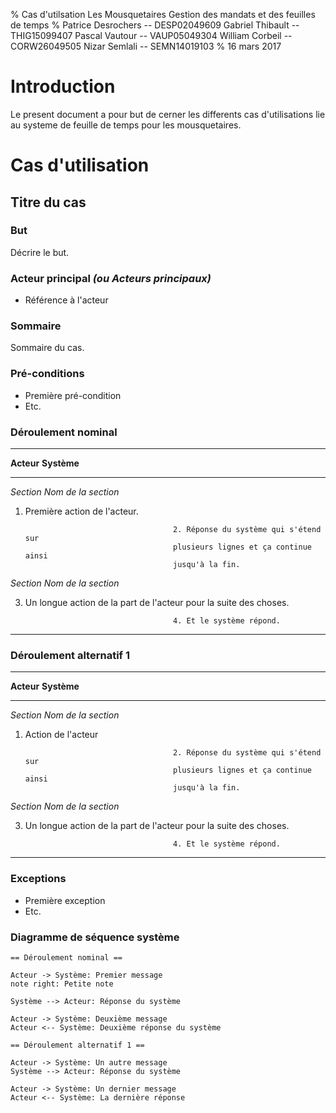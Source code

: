 % Cas d'utilsation
  Les Mousquetaires
  Gestion des mandats et des feuilles de temps
% Patrice Desrochers -- DESP02049609
  Gabriel Thibault -- THIG15099407
  Pascal Vautour -- VAUP05049304
  William Corbeil -- CORW26049505
  Nizar Semlali -- SEMN14019103
% 16 mars 2017

# Introduction

Le present document a pour but de cerner les differents cas d'utilisations lie au systeme de feuille de temps pour les mousquetaires.

# Cas d'utilisation

## Titre du cas

### But

Décrire le but.

### Acteur principal _(ou Acteurs principaux)_

- Référence à l'acteur

### Sommaire

Sommaire du cas.

### Pré-conditions

- Première pré-condition
- Etc.

### Déroulement nominal

-------------------------------------------------------------------------------
**Acteur**                              **Système**
-------------------------------------   ---------------------------------------
_Section Nom de la section_

1. Première action de l'acteur.

                                        2. Réponse du système qui s'étend sur
                                        plusieurs lignes et ça continue ainsi
                                        jusqu'à la fin.

_Section Nom de la section_

3. Un longue action de la part de
l'acteur pour la suite des choses.

                                        4. Et le système répond.
-------------------------------------------------------------------------------

### Déroulement alternatif 1

-------------------------------------------------------------------------------
**Acteur**                              **Système**
-------------------------------------   ---------------------------------------
_Section Nom de la section_

1. Action de l'acteur

                                        2. Réponse du système qui s'étend sur
                                        plusieurs lignes et ça continue ainsi
                                        jusqu'à la fin.

_Section Nom de la section_

3. Un longue action de la part de
l'acteur pour la suite des choses.

                                        4. Et le système répond.
-------------------------------------------------------------------------------

### Exceptions

- Première exception
- Etc.

### Diagramme de séquence système

```plantuml
== Déroulement nominal ==

Acteur -> Système: Premier message
note right: Petite note

Système --> Acteur: Réponse du système

Acteur -> Système: Deuxième message
Acteur <-- Système: Deuxième réponse du système

== Déroulement alternatif 1 ==

Acteur -> Système: Un autre message
Système --> Acteur: Réponse du système

Acteur -> Système: Un dernier message
Acteur <-- Système: La dernière réponse
```
